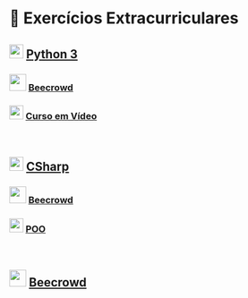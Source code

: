 # :notebook: Exercícios Extracurriculares

## <img src="https://cdn-icons-png.flaticon.com/512/5968/5968350.png" width="25"> <a href="/Python">Python 3</a>

### <img src="https://i.pinimg.com/favicons/5999c685f92bb3ed1881148e3fb2c085f5bb599de6462b73bcbd4286.ico?e43f735e83c7f5ee9dfdad5ef2a9640c" width="30"> <a href="/Python/Beecrowd">Beecrowd</a>

### <img src="https://allmylinks.com/upload/Site/favicon/u/r/8/RWbFX3KS_afHDmiEM8mX6CdmV0w7cbK6.png" width="25"> <a href="/Python/Curso em Vídeo">Curso em Vídeo</a>

<br>

## <img src="https://static.cdnlogo.com/logos/c/27/c.svg" width="25"> <a href="/CSharp">CSharp</a>

### <img src="https://i.pinimg.com/favicons/5999c685f92bb3ed1881148e3fb2c085f5bb599de6462b73bcbd4286.ico?e43f735e83c7f5ee9dfdad5ef2a9640c" width="30"> <a href="/CSharp/Beecrowd">Beecrowd</a>

### <img src="https://static.cdnlogo.com/logos/c/27/c.svg" width="25"> <a href="/CSharp/POO">POO</a>

<br>

## <img src="https://i.pinimg.com/favicons/5999c685f92bb3ed1881148e3fb2c085f5bb599de6462b73bcbd4286.ico?e43f735e83c7f5ee9dfdad5ef2a9640c" width="30"> <a href="/Beecrowd">Beecrowd</a>